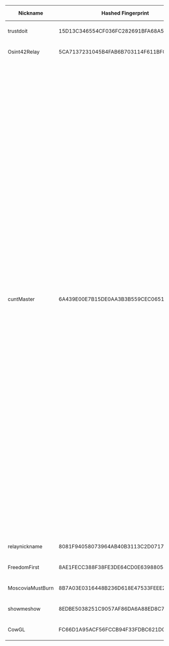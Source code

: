 | Nickname |  Hashed Fingerprint	| Or Addresses | Contact | Running | Flags | Last Seen | First Seen | Last Restarted | Advertised Bandwidth | Platform | Version | Version Status | Recommended Version | Verified hostnames | Exit policy |
|---|---|---|---|---|---|---|---|---|---|---|---|---|---|---|---|
|trustdoit | 15D13C346554CF036FC282691BFA68A509B79F6D | ["38.54.25.204:9001"] | N/A | true | Running, V2Dir, Valid | 2025-09-13 09:00:00 | 2025-09-13 03:00:00 | 2025-09-13 02:45:02 | 0 | Tor 0.4.8.14 on Linux | 0.4.8.14 | recommended | true | N/A | ["reject *:*"]|
|Osint42Relay | 5CA7137231045B4FAB6B703114F611BF088174B4 | ["37.1.218.127:9001"] | Oleg <info@osint42.com> | true | Running, V2Dir, Valid | 2025-09-13 09:00:00 | 2025-09-13 09:00:00 | 2025-09-13 08:34:22 | 0 | Tor 0.4.8.17 on Linux | 0.4.8.17 | recommended | true | ["mail.osint42.com"] | ["reject *:*"]|
|cuntMaster | 6A439E00E7B15DE0AA3B3B559CEC0651648AE37B | ["103.87.213.103:9001"] | N/A | true | Exit, Running, V2Dir, Valid | 2025-09-13 09:00:00 | 2025-09-13 09:00:00 | 2025-09-13 08:03:01 | 0 | Tor 0.4.8.17 on Linux | 0.4.8.17 | recommended | true | N/A | ["reject 0.0.0.0/8:*","reject 169.254.0.0/16:*","reject 127.0.0.0/8:*","reject 192.168.0.0/16:*","reject 10.0.0.0/8:*","reject 172.16.0.0/12:*","reject 103.87.213.103:*","accept *:20-23","accept *:43","accept *:53","accept *:79-81","accept *:88","accept *:110","accept *:143","accept *:194","accept *:220","accept *:389","accept *:443","accept *:464","accept *:465","accept *:531","accept *:543-544","accept *:554","accept *:563","accept *:587","accept *:636","accept *:706","accept *:749","accept *:873","accept *:902-904","accept *:981","accept *:989-995","accept *:1194","accept *:1220","accept *:1293","accept *:1500","accept *:1533","accept *:1677","accept *:1723","accept *:1755","accept *:1863","accept *:2082-2083","accept *:2086-2087","accept *:2095-2096","accept *:2102-2104","accept *:3128","accept *:3389","accept *:3690","accept *:4321","accept *:4643","accept *:5050","accept *:5190","accept *:5222-5223","accept *:5228","accept *:5900","accept *:6660-6669","accept *:6679","accept *:6697","accept *:8000","accept *:8008","accept *:8074","accept *:8080","accept *:8082","accept *:8087-8088","accept *:8232-8233","accept *:8332-8333","accept *:8443","accept *:8888","accept *:9418","accept *:9999","accept *:10000","accept *:11371","accept *:19294","accept *:19638","accept *:50002","accept *:64738","reject *:*"]|
|relaynickname | 8081F94058073964AB40B3113C2D0717CC67ED28 | ["167.172.227.171:443","[2604:a880:800:14:0:1:bac8:f000]:443"] | youremail | true | Running, Valid | 2025-09-13 09:00:00 | 2025-09-13 01:00:00 | 2025-09-13 00:21:35 | 0 | Tor 0.4.8.17 on Linux | 0.4.8.17 | recommended | true | N/A | ["reject *:*"]|
|FreedomFirst | 8AE1FECC388F38FE3DE64CD0E63988054E8A9048 | ["73.167.239.112:443"] | freedomfirst999999999@proton.me | true | Running, V2Dir, Valid | 2025-09-13 09:00:00 | 2025-09-13 01:00:00 | 2025-09-13 00:29:21 | 0 | Tor 0.4.8.17 on Linux | 0.4.8.17 | recommended | true | N/A | ["reject *:*"]|
|MoscoviaMustBurn | 8B7A03E0316448B236D618E47533FEEE285BEAA6 | ["91.196.82.247:9001"] | Tor Tornton yet_another_tor_node@tutamail.com | true | Running, V2Dir, Valid | 2025-09-13 09:00:00 | 2025-09-13 08:00:00 | 2025-09-13 07:06:16 | 0 | Tor 0.4.8.17 on Linux | 0.4.8.17 | recommended | true | N/A | ["reject *:*"]|
|showmeshow | 8EDBE5038251C9057AF86DA6A88ED8C70FC46C21 | ["38.54.111.133:9001"] | N/A | true | Running, V2Dir, Valid | 2025-09-13 09:00:00 | 2025-09-13 04:00:00 | 2025-09-13 03:15:04 | 0 | Tor 0.4.8.14 on Linux | 0.4.8.14 | recommended | true | N/A | ["reject *:*"]|
|CowGL | FC66D1A95ACF56FCCB94F33FDBC621D04DC384F6 | ["104.244.74.229:24857","[2605:6400:30:f91b:8124:6a51:9ea2:5d13]:24857"] | tor@cowgl.xyz | true | Running, V2Dir, Valid | 2025-09-13 09:00:00 | 2025-09-13 05:00:00 | 2025-09-13 04:10:53 | 0 | Tor 0.4.8.17 on Linux | 0.4.8.17 | recommended | true | N/A | ["reject *:*"]|
